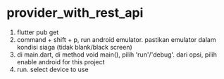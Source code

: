 # provider_with_rest_api

1. flutter pub get
2. command + shift + p, run android emulator.
   pastikan emulator dalam kondisi siaga (tidak blank/black screen)
3. di main.dart, di method void main(), pilih 'run'/'debug'. dari opsi, pilih enable android for this project
4. run. select device to use